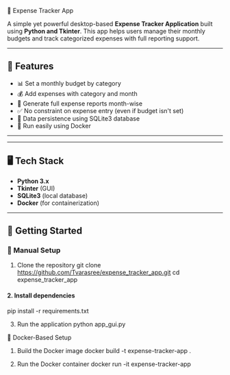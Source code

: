 💸 Expense Tracker App

A simple yet powerful desktop-based **Expense Tracker Application** built using **Python and Tkinter**. This app helps users manage their monthly budgets and track categorized expenses with full reporting support.

---
## 📌 Features

- 📊 Set a monthly budget by category
- 💰 Add expenses with category and month
- 📅 Generate full expense reports month-wise
- ✅ No constraint on expense entry (even if budget isn't set)
- 💾 Data persistence using SQLite3 database
- 🐳 Run easily using Docker

---

---

## 🖥️ Tech Stack

- **Python 3.x**
- **Tkinter** (GUI)
- **SQLite3** (local database)
- **Docker** (for containerization)

---

## 🚀 Getting Started

### 🔧 Manual Setup

 1. Clone the repository
git clone https://github.com/Tvarasree/expense_tracker_app.git
cd expense_tracker_app

#### 2. Install dependencies
pip install -r requirements.txt

3. Run the application
python app_gui.py

🐳 Docker-Based Setup
1. Build the Docker image
docker build -t expense-tracker-app .

2. Run the Docker container
docker run -it expense-tracker-app
